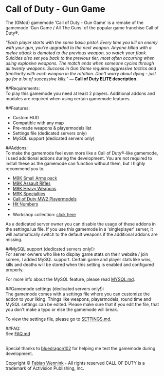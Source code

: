 # Call of Duty - Gun Game

The (GMod) gamemode 'Call of Duty - Gun Game' is a remake of the gamemode 'Gun Game / All The Guns' of the 
popular game franchise Call of Duty®. 

<i>"Each player starts with the same basic pistol. Every time you kill an enemy with your gun, you're upgraded to the next weapon. Anyone killed with a melee attack is demoted to the previous weapon, so watch your flank. Suicides also set you back to the previous tier, most often occurring when using explosive weapons. The match ends when someone cycles through all twenty weapons. Success in Gun Game requires aggressive tactics and familiarity with each weapon in the rotation. Don't worry about dying - just go for a lot of successive kills."</i> <b>— Call of Duty ELITE description.</b>


##Requirements:<br/>
To play this gamemode you need at least 2 players. Additional addons and modules are required when using 
certain gamemode features.


##Features:<br/>
  * Custom HUD
  * Compatible with any map
  * Pre-made weapons & playermodels list
  * Settings file (dedicated servers only)
  * MySQL support (dedicated servers only)

##Addons:<br/>
To make the gamemode feel even more like a Call of Duty®-like gamemode, I used additional addons during the development.
You are not required to install these as the gamemode can function without them, but I highly recommend you to.

  * <a href="https://steamcommunity.com/sharedfiles/filedetails/?id=128093075">M9K Small Arms pack</a>
  * <a href="https://steamcommunity.com/sharedfiles/filedetails/?id=128089118">M9K Assault Rifles</a>
  * <a href="https://steamcommunity.com/sharedfiles/filedetails/?id=128091208">M9K Heavy Weapons</a>
  * <a href="https://steamcommunity.com/sharedfiles/filedetails/?id=144982052">M9K Specialties</a>
  * <a href="https://steamcommunity.com/sharedfiles/filedetails/?id=500247187">Call of Duty MW2 Playermodels</a>
  * <a href="https://steamcommunity.com/sharedfiles/filedetails/?id=110871780">Hit Numbers</a>
  * 
  * Workshop collection: <a href="http://steamcommunity.com/sharedfiles/filedetails/?id=751057217">click here</a>

As a dedicated server owner you can disable the usage of these addons in the settings.lua file. If you use this gamemode
in a 'singleplayer' server, it will automatically switch to the default weapons if the additional addons are missing.


##MySQL support (dedicated servers only!):<br/>
For server owners who like to display game stats on their website / join screen, I added MySQL support. Certain game and 
player stats like wins, kills and deaths will be stored when this setting is enabled and configured properly.

For more info about the MySQL feature, please read <a href="https://github.com/nlgamevideosnl/Call-of-Duty-Gun-Game/blob/master/MYSQL.md">MYSQL.md</a>.


##Gamemode settings (dedicated servers only!):<br/>
The gamemode comes with a settings file where you can customize the addon to your liking. Things like weapons, playermodels,
round time and MySQL settings can be edited. Please make sure that if you edit the file, that you don't make a typo or else
the gamemode will break.

To view the settings file, please go to <a href="https://github.com/nlgamevideosnl/Call-of-Duty-Gun-Game/blob/master/SETTINGS.md">SETTINGS.md</a>.


##FAQ:<br/>
See <a href="https://github.com/nlgamevideosnl/Call-of-Duty-Gun-Game/blob/master/FAQ.md">FAQ.md</a><br/><br/>


Special thanks to <a href="https://steamcommunity.com/profiles/76561198070723800">bluedragon102</a> for helping me test the gamemode during development.


Copyright © <a href="https://www.fabianwennink.nl/">Fabian Wennink</a> - All rights reserved
CALL OF DUTY is a trademark of Activision Publishing, Inc. 
